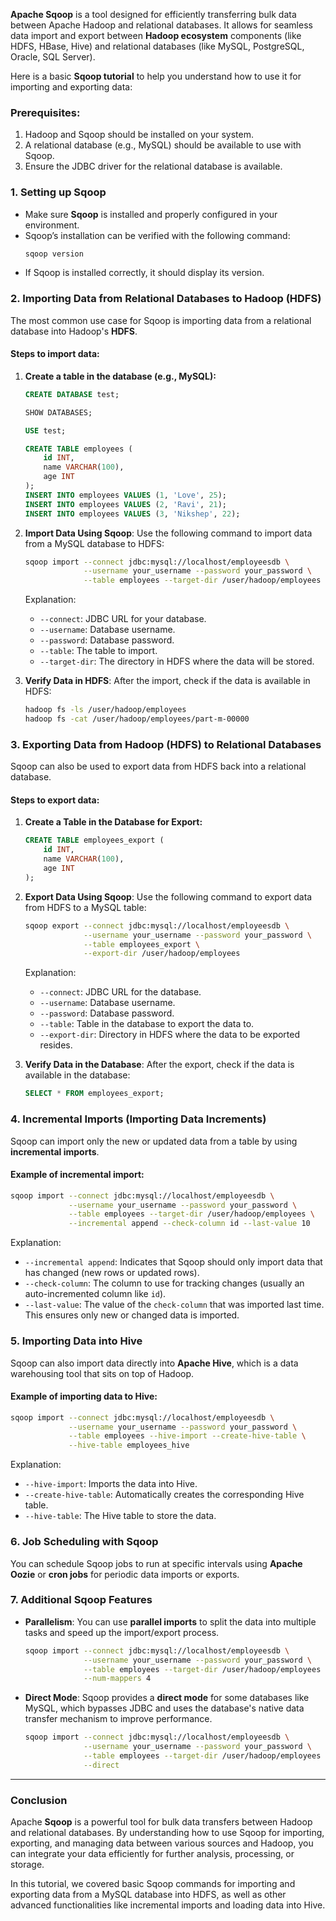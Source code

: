 **Apache Sqoop** is a tool designed for efficiently transferring bulk data between Apache Hadoop and relational databases. It allows for seamless data import and export between **Hadoop ecosystem** components (like HDFS, HBase, Hive) and relational databases (like MySQL, PostgreSQL, Oracle, SQL Server).

Here is a basic **Sqoop tutorial** to help you understand how to use it for importing and exporting data:

### Prerequisites:
1. Hadoop and Sqoop should be installed on your system.
2. A relational database (e.g., MySQL) should be available to use with Sqoop.
3. Ensure the JDBC driver for the relational database is available.

### 1. **Setting up Sqoop**
   - Make sure **Sqoop** is installed and properly configured in your environment.
   - Sqoop’s installation can be verified with the following command:
     ```bash
     sqoop version
     ```
   - If Sqoop is installed correctly, it should display its version.

### 2. **Importing Data from Relational Databases to Hadoop (HDFS)**
   The most common use case for Sqoop is importing data from a relational database into Hadoop's **HDFS**.

   #### Steps to import data:
   1. **Create a table in the database (e.g., MySQL):**

      ```sql
      CREATE DATABASE test;
      ```
      ```sql
      SHOW DATABASES;
      ```
      ```sql
      USE test;
      ```
     
      ```sql
      CREATE TABLE employees (
          id INT,
          name VARCHAR(100),
          age INT
      );
      INSERT INTO employees VALUES (1, 'Love', 25);
      INSERT INTO employees VALUES (2, 'Ravi', 21);
      INSERT INTO employees VALUES (3, 'Nikshep', 22);
      ```

   3. **Import Data Using Sqoop**:
      Use the following command to import data from a MySQL database to HDFS:
      ```bash
      sqoop import --connect jdbc:mysql://localhost/employeesdb \
                   --username your_username --password your_password \
                   --table employees --target-dir /user/hadoop/employees
      ```

      Explanation:
      - `--connect`: JDBC URL for your database.
      - `--username`: Database username.
      - `--password`: Database password.
      - `--table`: The table to import.
      - `--target-dir`: The directory in HDFS where the data will be stored.

   4. **Verify Data in HDFS**:
      After the import, check if the data is available in HDFS:
      ```bash
      hadoop fs -ls /user/hadoop/employees
      hadoop fs -cat /user/hadoop/employees/part-m-00000
      ```

### 3. **Exporting Data from Hadoop (HDFS) to Relational Databases**
   Sqoop can also be used to export data from HDFS back into a relational database.

   #### Steps to export data:
   1. **Create a Table in the Database for Export:**

      ```sql
      CREATE TABLE employees_export (
          id INT,
          name VARCHAR(100),
          age INT
      );
      ```

   2. **Export Data Using Sqoop**:
      Use the following command to export data from HDFS to a MySQL table:
      ```bash
      sqoop export --connect jdbc:mysql://localhost/employeesdb \
                   --username your_username --password your_password \
                   --table employees_export \
                   --export-dir /user/hadoop/employees
      ```

      Explanation:
      - `--connect`: JDBC URL for the database.
      - `--username`: Database username.
      - `--password`: Database password.
      - `--table`: Table in the database to export the data to.
      - `--export-dir`: Directory in HDFS where the data to be exported resides.

   3. **Verify Data in the Database**:
      After the export, check if the data is available in the database:
      ```sql
      SELECT * FROM employees_export;
      ```

### 4. **Incremental Imports (Importing Data Increments)**
   Sqoop can import only the new or updated data from a table by using **incremental imports**.

   #### Example of incremental import:
   ```bash
   sqoop import --connect jdbc:mysql://localhost/employeesdb \
                --username your_username --password your_password \
                --table employees --target-dir /user/hadoop/employees \
                --incremental append --check-column id --last-value 10
   ```

   Explanation:
   - `--incremental append`: Indicates that Sqoop should only import data that has changed (new rows or updated rows).
   - `--check-column`: The column to use for tracking changes (usually an auto-incremented column like `id`).
   - `--last-value`: The value of the `check-column` that was imported last time. This ensures only new or changed data is imported.

### 5. **Importing Data into Hive**
   Sqoop can also import data directly into **Apache Hive**, which is a data warehousing tool that sits on top of Hadoop.

   #### Example of importing data to Hive:
   ```bash
   sqoop import --connect jdbc:mysql://localhost/employeesdb \
                --username your_username --password your_password \
                --table employees --hive-import --create-hive-table \
                --hive-table employees_hive
   ```

   Explanation:
   - `--hive-import`: Imports the data into Hive.
   - `--create-hive-table`: Automatically creates the corresponding Hive table.
   - `--hive-table`: The Hive table to store the data.

### 6. **Job Scheduling with Sqoop**
   You can schedule Sqoop jobs to run at specific intervals using **Apache Oozie** or **cron jobs** for periodic data imports or exports.

### 7. **Additional Sqoop Features**
   - **Parallelism**: You can use **parallel imports** to split the data into multiple tasks and speed up the import/export process.
     ```bash
     sqoop import --connect jdbc:mysql://localhost/employeesdb \
                  --username your_username --password your_password \
                  --table employees --target-dir /user/hadoop/employees \
                  --num-mappers 4
     ```

   - **Direct Mode**: Sqoop provides a **direct mode** for some databases like MySQL, which bypasses JDBC and uses the database's native data transfer mechanism to improve performance.
     ```bash
     sqoop import --connect jdbc:mysql://localhost/employeesdb \
                  --username your_username --password your_password \
                  --table employees --target-dir /user/hadoop/employees \
                  --direct
     ```

---

### Conclusion
Apache **Sqoop** is a powerful tool for bulk data transfers between Hadoop and relational databases. By understanding how to use Sqoop for importing, exporting, and managing data between various sources and Hadoop, you can integrate your data efficiently for further analysis, processing, or storage.

In this tutorial, we covered basic Sqoop commands for importing and exporting data from a MySQL database into HDFS, as well as other advanced functionalities like incremental imports and loading data into Hive.
